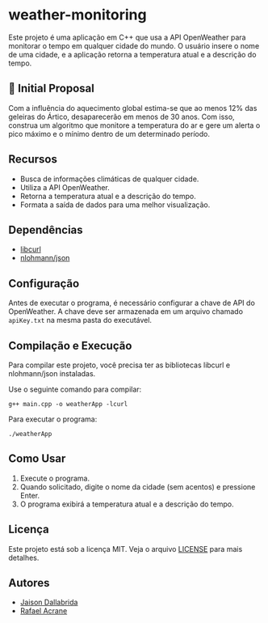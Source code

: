 # weather-monitoring
Este projeto é uma aplicação em C++ que usa a API OpenWeather para monitorar o tempo em qualquer cidade do mundo. O usuário insere o nome de uma cidade, e a aplicação retorna a temperatura atual e a descrição do tempo.

## 🚀 Initial Proposal

Com a influência do aquecimento global estima-se que ao menos 12% das geleiras do Ártico, desaparecerão em menos de 30 anos.
Com isso, construa um algoritmo que monitore a temperatura do ar e gere um alerta o pico máximo e o mínimo dentro de um determinado período.

## Recursos
- Busca de informações climáticas de qualquer cidade.
- Utiliza a API OpenWeather.
- Retorna a temperatura atual e a descrição do tempo.
- Formata a saída de dados para uma melhor visualização.

## Dependências
- [libcurl](https://curl.se/libcurl/)
- [nlohmann/json](https://github.com/nlohmann/json)
 
## Configuração
Antes de executar o programa, é necessário configurar a chave de API do OpenWeather. A chave deve ser armazenada em um arquivo chamado `apiKey.txt` na mesma pasta do executável.

## Compilação e Execução
Para compilar este projeto, você precisa ter as bibliotecas libcurl e nlohmann/json instaladas. 

Use o seguinte comando para compilar:
```
g++ main.cpp -o weatherApp -lcurl
```

Para executar o programa:
```
./weatherApp
```

## Como Usar
1. Execute o programa.
2. Quando solicitado, digite o nome da cidade (sem acentos) e pressione Enter.
3. O programa exibirá a temperatura atual e a descrição do tempo.

## Licença
Este projeto está sob a licença MIT. Veja o arquivo [LICENSE](LICENSE) para mais detalhes.

## Autores
- [Jaison Dallabrida](https://github.com/JaisonDalls)
- [Rafael Acrane](https://github.com/acranerafael)

